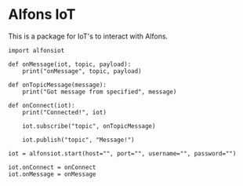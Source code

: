 # Alfons IoT

This is a package for IoT's to interact with Alfons.

	import alfonsiot

	def onMessage(iot, topic, payload):
		print("onMessage", topic, payload)

	def onTopicMessage(message):
		print("Got message from specified", message)

	def onConnect(iot):
		print("Connected!", iot)

		iot.subscribe("topic", onTopicMessage)

		iot.publish("topic", "Message!")

	iot = alfonsiot.start(host="", port="", username="", password="")

	iot.onConnect = onConnect
	iot.onMessage = onMessage
